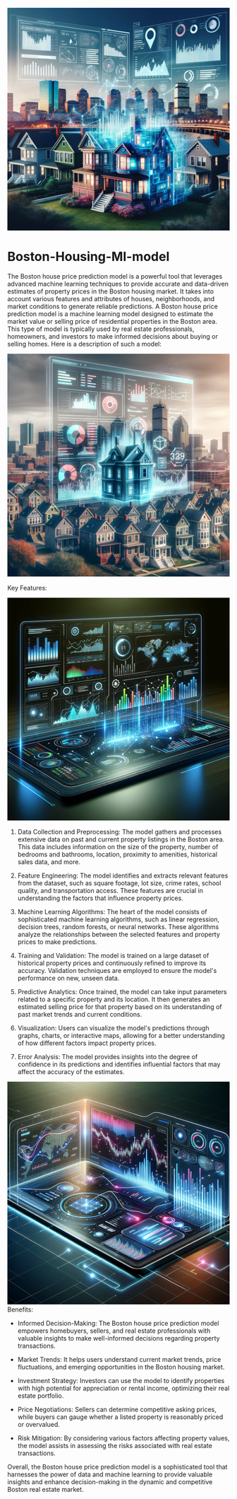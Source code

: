 ![Boston Housing Model - House 1](https://github.com/iroshankumar/Boston-Housing-Ml-model/blob/main/house1.png)

# Boston-Housing-Ml-model
The Boston house price prediction model is a powerful tool that leverages advanced machine learning techniques to provide accurate and data-driven estimates of property prices in the Boston housing market. It takes into account various features and attributes of houses, neighborhoods, and market conditions to generate reliable predictions.
A Boston house price prediction model is a machine learning model designed to estimate the market value or selling price of residential properties in the Boston area. This type of model is typically used by real estate professionals, homeowners, and investors to make informed decisions about buying or selling homes. Here is a description of such a model:

![Boston Housing Model - House 2](https://github.com/iroshankumar/Boston-Housing-Ml-model/blob/main/house2.png)

Key Features:

![Boston Housing Model - House 3](https://github.com/iroshankumar/Boston-Housing-Ml-model/blob/main/house3.png)
1. Data Collection and Preprocessing: The model gathers and processes extensive data on past and current property listings in the Boston area. This data includes information on the size of the property, number of bedrooms and bathrooms, location, proximity to amenities, historical sales data, and more.

2. Feature Engineering: The model identifies and extracts relevant features from the dataset, such as square footage, lot size, crime rates, school quality, and transportation access. These features are crucial in understanding the factors that influence property prices.

3. Machine Learning Algorithms: The heart of the model consists of sophisticated machine learning algorithms, such as linear regression, decision trees, random forests, or neural networks. These algorithms analyze the relationships between the selected features and property prices to make predictions.

4. Training and Validation: The model is trained on a large dataset of historical property prices and continuously refined to improve its accuracy. Validation techniques are employed to ensure the model's performance on new, unseen data.

5. Predictive Analytics: Once trained, the model can take input parameters related to a specific property and its location. It then generates an estimated selling price for that property based on its understanding of past market trends and current conditions.

6. Visualization: Users can visualize the model's predictions through graphs, charts, or interactive maps, allowing for a better understanding of how different factors impact property prices.

7. Error Analysis: The model provides insights into the degree of confidence in its predictions and identifies influential factors that may affect the accuracy of the estimates.


![Boston Housing Model - House 4](https://github.com/iroshankumar/Boston-Housing-Ml-model/blob/main/house4.png)
Benefits:

- Informed Decision-Making: The Boston house price prediction model empowers homebuyers, sellers, and real estate professionals with valuable insights to make well-informed decisions regarding property transactions.

- Market Trends: It helps users understand current market trends, price fluctuations, and emerging opportunities in the Boston housing market.

- Investment Strategy: Investors can use the model to identify properties with high potential for appreciation or rental income, optimizing their real estate portfolio.

- Price Negotiations: Sellers can determine competitive asking prices, while buyers can gauge whether a listed property is reasonably priced or overvalued.

- Risk Mitigation: By considering various factors affecting property values, the model assists in assessing the risks associated with real estate transactions.

Overall, the Boston house price prediction model is a sophisticated tool that harnesses the power of data and machine learning to provide valuable insights and enhance decision-making in the dynamic and competitive Boston real estate market.
